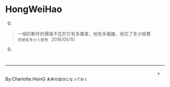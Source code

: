 # HongWeiHao

0. 
> 一個的軟件的價值不在於它有多厲害，他有多複雜，他花了多少經費  
<code>而是有多少人使用  </code> 2016/05/10
  
0. 
>  
<code>  </code>
  
  
---
<div>　　　　　　　　　　　　　　　　　　　　　　　　　　　　　　　　　　
> By:Charlotte.HoinG <code>未来の自分になっておく</code><div>
